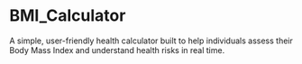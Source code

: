 # BMI_Calculator
A simple, user-friendly health calculator built to help individuals assess their Body Mass Index and understand health risks in real time.

